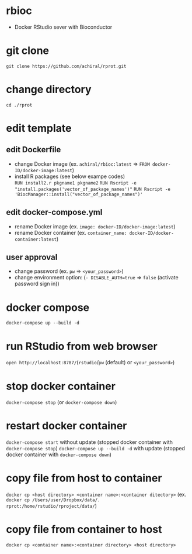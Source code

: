 # rbioc
- Docker RStudio sever with Bioconductor

# git clone
`git clone https://github.com/achiral/rprot.git`

# change directory
`cd ./rprot`

# edit template
## edit Dockerfile
- change Docker image (ex. `achiral/rbioc:latest` => `FROM docker-ID/docker-image:latest`)  
- install R packages (see below exampe codes)  
`RUN install2.r pkgname1 pkgname2`
`RUN Rscript -e "install.packages('vector_of_package_names')"`
`RUN Rscript -e 'BiocManager::install("vector_of_package_names")'`

## edit docker-compose.yml
- rename Docker image (ex. `image: docker-ID/docker-image:latest`)
- rename Docker container (ex. `container_name: docker-ID/docker-container:latest`)
## user approval
- change password (ex. `pw` => `<your_password>`)
- change environment option: (`- DISABLE_AUTH=true` => `false` (activate password sign in))

# docker compose
`docker-compose up --build -d`

# run RStudio from web browser
`open http://localhost:8787/`(`rstudio`/`pw` (default) or `<your_password>`)

# stop docker container
`docker-compose stop` (or `docker-compose down`)

# restart docker container
`docker-compose start` without update (stopped docker container with `docker-compose stop`)
`docker-compose up --build -d` with update (stopped docker container with `docker-compose down`)

# copy file from host to container
`docker cp <host directory> <container name>:<container ditectory>`
(ex. `docker cp /Users/user/Dropbox/data/. rprot:/home/rstudio/rproject/data/`)

# copy file from container to host
`docker cp <container name>:<container directory> <host directory>`
